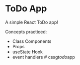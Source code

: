# ToDo App

A simple React ToDo app!

Concepts practiced:

- Class Components
- Props
- useState Hook
- event handlers
#   c s s g _ t o d o _ a p p  
 